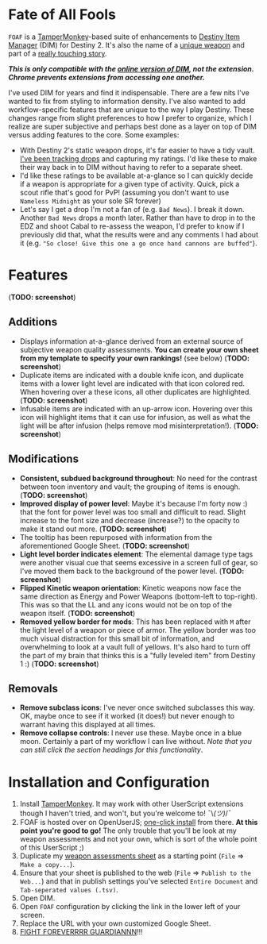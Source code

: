 # Fate of All Fools
`FOAF` is a [TamperMonkey](https://tampermonkey.net/)-based suite of enhancements to [Destiny Item Manager](https://www.destinyitemmanager.com/) (DIM) for Destiny 2. It's also the name of a [unique weapon](http://destinydb.com/item/3490486524/fate-of-all-fools) and part of a [really touching story](https://www.reddit.com/r/DestinyTheGame/comments/2lgxd4/deej_just_sent_my_husband_the_new_exotic_fate_of/).

***This is only compatible with the [online version of DIM](https://app.destinyitemmanager.com/), not the extension. Chrome prevents extensions from accessing one another.***

I've used DIM for years and find it indispensable. There are a few nits I've wanted to fix from styling to information density. I've also wanted to add workflow-specific features that are unique to the way I play Destiny. These changes range from slight preferences to how I prefer to organize, which I realize are super subjective and perhaps best done as a layer on top of DIM versus adding features to the core. Some examples:

* With Destiny 2's static weapon drops, it's far easier to have a tidy vault. [I've been tracking drops](https://docs.google.com/spreadsheets/d/e/2PACX-1vQ06pCDSdvu2nQzgHMXl22ci-6pO9rTTmvZmlKXaiBrIHVhl1X1awIaHEOagZcs4ME4X9ZMEghBP9NE/pubhtml) and capturing my ratings. I'd like these to make their way back in to DIM without having to refer to a separate sheet.
* I'd like these ratings to be available at-a-glance so I can quickly decide if a weapon is appropriate for a given type of activity. Quick, pick a scout rifle that's good for PvP! (assuming you don't want to use `Nameless Midnight` as your sole SR forever)
* Let's say I get a drop I'm not a fan of (e.g. `Bad News`). I break it down. Another `Bad News` drops a month later. Rather than have to drop in to the EDZ and shoot Cabal to re-assess the weapon, I'd prefer to know if I previously did that, what the results were and any comments I had about it (e.g. `"So close! Give this one a go once hand cannons are buffed"`).

# Features
(**TODO: screenshot**)

## Additions
* Displays information at-a-glance derived from an external source of subjective weapon quality assessments. **You can create your own sheet from my template to specify your own rankings!** (see below) (**TODO: screenshot**)
* Duplicate items are indicated with a double knife icon, and duplicate items with a lower light level are indicated with that icon colored red. When hovering over a these icons, all other duplicates are highlighted. (**TODO: screenshot**)
* Infusable items are indicated with an up-arrow icon. Hovering over this icon will highlight items that it can use for infusion, as well as what the light will be after infusion (helps remove mod misinterpretation!). (**TODO: screenshot**)

## Modifications
* **Consistent, subdued background throughout**: No need for the contrast between toon inventory and vault; the grouping of items is enough. (**TODO: screenshot**)
* **Improved display of power level**: Maybe it's because I'm forty now :) that the font for power level was too small and difficult to read. Slight increase to the font size and decrease (increase?) to the opacity to make it stand out more. (**TODO: screenshot**)
* The tooltip has been repurposed with information from the aforementioned Google Sheet. (**TODO: screenshot**)
* **Light level border indicates element**: The elemental damage type tags were another visual cue that seems excessive in a screen full of gear, so I've moved them back to the background of the power level. (**TODO: screenshot**)
* **Flipped Kinetic weapon orientation**: Kinetic weapons now face the same direction as Energy and Power Weapons (bottom-left to top-right). This was so that the LL and any icons would not be on top of the weapon itself. (**TODO: screenshot**)
* **Removed yellow border for mods**: This has been replaced with `M` after the light level of a weapon or piece of armor. The yellow border was too much visual distraction for this small bit of information, and overwhelming to look at a vault full of yellows. It's also hard to turn off the part of my brain that thinks this is a "fully leveled item" from Destiny 1 :) (**TODO: screenshot**)

## Removals
* **Remove subclass icons**: I've never once switched subclasses this way. OK, maybe once to see if it worked (it does!) but never enough to warrant having this displayed at all times.
* **Remove collapse controls**: I never use these. Maybe once in a blue moon. Certainly a part of my workflow I can live without. *Note that you can still click the section headings for this functionality*.

# Installation and Configuration

1. Install [TamperMonkey](https://tampermonkey.net/). It may work with other UserScript extensions though I haven't tried, and won't, but you're welcome to! ¯\\_(ツ)_/¯
1. FOAF is hosted over on OpenUserJS; [one-click install](https://openuserjs.org/scripts/rslifka/FateOfAllFools_-_DIM_Customization) from there. **At this point you're good to go!** The only trouble that you'll be look at my weapon assessments and not your own, which is sort of the whole point of this UserScript ;)
1. Duplicate my [weapon assessments sheet](https://docs.google.com/spreadsheets/d/16BO3r1B5vuLtCnR06l_rtCl_WlWVDkg_9C9Gu-v-xi4/edit?usp=sharing) as a starting point (`File` => `Make a copy...`).
1. Ensure that your sheet is published to the web (`File` => `Publish to the Web...`) and that in publish settings you've selected `Entire Document` and `Tab-seperated values (.tsv)`.
1. Open DIM.
1. Open `FOAF` configuration by clicking the link in the lower left of your screen.
1. Replace the URL with your own customized Google Sheet.
1. [FIGHT FOREVERRRR GUARDIANNN](https://www.youtube.com/watch?v=sAhhgmf6Xg8&feature=youtu.be&t=5)!!!
